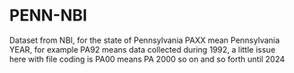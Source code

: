 # PENN-NBI
Dataset from NBI, for the state of Pennsylvania
PAXX mean Pennsylvania YEAR, for example PA92 means data collected during 1992, a little issue here with file coding is PA00 means PA 2000 so on and so forth until 2024
